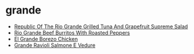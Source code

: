 # grande

 * [Republic Of The Rio Grande Grilled Tuna And Grapefruit Supreme Salad](../../index/r/republic-of-the-rio-grande-grilled-tuna-and-grapefruit-supreme-salad-363418.json)
 * [Rio Grande Beef Burritos With Roasted Peppers](../../index/r/rio-grande-beef-burritos-with-roasted-peppers-236193.json)
 * [El Grande Borezo Chicken](../../index/e/el-grande-borezo-chicken.json)
 * [Grande Ravioli Salmone E Vedure](../../index/g/grande-ravioli-salmone-e-vedure.json)
